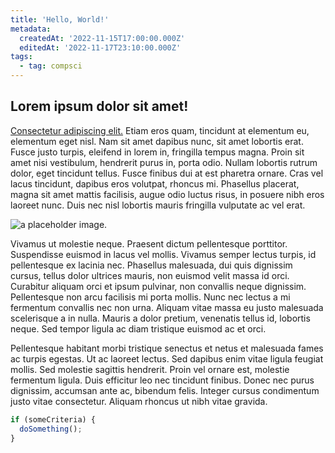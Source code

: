 ```yaml
---
title: 'Hello, World!'
metadata:
  createdAt: '2022-11-15T17:00:00.000Z'
  editedAt: '2022-11-17T23:10:00.000Z'
tags:
  - tag: compsci
---
```


## Lorem ipsum dolor sit amet!

[Consectetur adipiscing elit.](posts "posts") Etiam eros&#x20;
quam, tincidunt at elementum eu, elementum eget nisl. Nam sit amet&#x20;
dapibus nunc, sit amet lobortis erat. Fusce justo turpis, eleifend in&#x20;
lorem in, fringilla tempus magna. Proin sit amet nisi vestibulum,&#x20;
hendrerit purus in, porta odio. Nullam lobortis rutrum dolor, eget&#x20;
tincidunt tellus. Fusce finibus dui at est pharetra ornare. Cras vel&#x20;
lacus tincidunt, dapibus eros volutpat, rhoncus mi. Phasellus placerat,&#x20;
magna sit amet mattis facilisis, augue odio luctus risus, in posuere&#x20;
nibh eros laoreet nunc. Duis nec nisl lobortis mauris fringilla&#x20;
vulputate ac vel erat.

![a placeholder image.](/uploads/AZU-2211556_Concept2.png "a placeholder image.")

Vivamus ut molestie neque. Praesent dictum pellentesque porttitor.&#x20;
Suspendisse euismod in lacus vel mollis. Vivamus semper lectus turpis,&#x20;
id pellentesque ex lacinia nec. Phasellus malesuada, dui quis dignissim&#x20;
cursus, tellus dolor ultrices mauris, non euismod velit massa id orci.&#x20;
Curabitur aliquam orci et ipsum pulvinar, non convallis neque dignissim.
&#x20;Pellentesque non arcu facilisis mi porta mollis. Nunc nec lectus a mi&#x20;
fermentum convallis nec non urna. Aliquam vitae massa eu justo malesuada
&#x20;scelerisque a in nulla. Mauris a dolor pretium, venenatis tellus id,&#x20;
lobortis neque. Sed tempor ligula ac diam tristique euismod ac et orci.

Pellentesque habitant morbi tristique senectus et netus et malesuada&#x20;
fames ac turpis egestas. Ut ac laoreet lectus. Sed dapibus enim vitae&#x20;
ligula feugiat mollis. Sed molestie sagittis hendrerit. Proin vel ornare
&#x20;est, molestie fermentum ligula. Duis efficitur leo nec tincidunt&#x20;
finibus. Donec nec purus dignissim, accumsan ante ac, bibendum felis.&#x20;
Integer cursus condimentum justo vitae consectetur. Aliquam rhoncus ut&#x20;
nibh vitae gravida.

```javascript
if (someCriteria) {
  doSomething();
}
```
